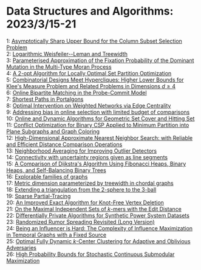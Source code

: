 # Data Structures and Algorithms: 2023/3/15-21  
1: [Asymptotically Sharp Upper Bound for the Column Subset Selection Problem](https://doi.org/10.48550/arXiv.2303.07984)  
2: [Logarithmic Weisfeiler--Leman and Treewidth](https://doi.org/10.48550/arXiv.2303.07985)  
3: [Parameterised Approximation of the Fixation Probability of the Dominant  Mutation in the Multi-Type Moran Process](https://doi.org/10.48550/arXiv.2303.08118)  
4: [A 2-opt Algorithm for Locally Optimal Set Partition Optimization](https://doi.org/10.48550/arXiv.2303.08219)  
5: [Combinatorial Designs Meet Hypercliques: Higher Lower Bounds for Klee's  Measure Problem and Related Problems in Dimensions $d\ge 4$](https://doi.org/10.48550/arXiv.2303.08612)  
6: [Online Bipartite Matching in the Probe-Commit Model](https://doi.org/10.48550/arXiv.2303.08908)  
7: [Shortest Paths in Portalgons](https://doi.org/10.48550/arXiv.2303.08937)  
8: [Optimal Intervention on Weighted Networks via Edge Centrality](https://doi.org/10.48550/arXiv.2303.09086)  
9: [Addressing bias in online selection with limited budget of comparisons](https://doi.org/10.48550/arXiv.2303.09205)  
10: [Online and Dynamic Algorithms for Geometric Set Cover and Hitting Set](https://doi.org/10.48550/arXiv.2303.09524)  
11: [Conflict Optimization for Binary CSP Applied to Minimum Partition into  Plane Subgraphs and Graph Coloring](https://doi.org/10.48550/arXiv.2303.09632)  
12: [High-Dimensional Approximate Nearest Neighbor Search: with Reliable and  Efficient Distance Comparison Operations](https://doi.org/10.48550/arXiv.2303.09855)  
13: [Neighborhood Averaging for Improving Outlier Detectors](https://doi.org/10.48550/arXiv.2303.09972)  
14: [Connectivity with uncertainty regions given as line segments](https://doi.org/10.48550/arXiv.2303.10028)  
15: [A Comparison of Dijkstra's Algorithm Using Fibonacci Heaps, Binary  Heaps, and Self-Balancing Binary Trees](https://doi.org/10.48550/arXiv.2303.10034)  
16: [Explorable families of graphs](https://doi.org/10.48550/arXiv.2303.10394)  
17: [Metric dimension parameterized by treewidth in chordal graphs](https://doi.org/10.48550/arXiv.2303.10646)  
18: [Extending a triangulation from the 2-sphere to the 3-ball](https://doi.org/10.48550/arXiv.2303.10773)  
19: [Sparse Partial-Tracing](https://doi.org/10.48550/arXiv.2303.10784)  
20: [An Improved Exact Algorithm for Knot-Free Vertex Deletion](https://doi.org/10.48550/arXiv.2303.10866)  
21: [On the Maximal Independent Sets of $k$-mers with the Edit Distance](https://doi.org/10.48550/arXiv.2303.10926)  
22: [Differentially Private Algorithms for Synthetic Power System Datasets](https://doi.org/10.48550/arXiv.2303.11079)  
23: [Randomized Rumor Spreading Revisited (Long Version)](https://doi.org/10.48550/arXiv.2303.11150)  
24: [Being an Influencer is Hard: The Complexity of Influence Maximization in  Temporal Graphs with a Fixed Source](https://doi.org/10.48550/arXiv.2303.11703)  
25: [Optimal Fully Dynamic $k$-Center Clustering for Adaptive and Oblivious  Adversaries](https://doi.org/10.48550/arXiv.2303.11843)  
26: [High Probability Bounds for Stochastic Continuous Submodular  Maximization](https://doi.org/10.48550/arXiv.2303.11937)  